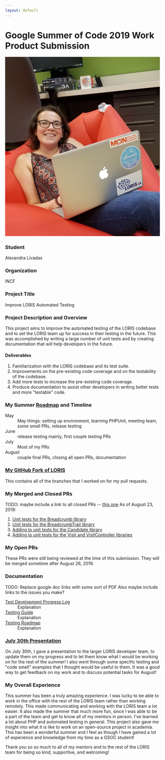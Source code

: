 ```yaml
---
layout: default
---
```



# Google Summer of Code 2019 Work Product Submission

![Profile](/assets/GSOC_pic1.jpg#gsoc)

### Student
Alexandra Livadas

### Organization
INCF

### Project Title
Improve LORIS Automated Testing

### Project Description and Overview

This project aims to improve the automated testing of the LORIS codebase and to set the LORIS team up for success in their testing in the future. This was accomplished by writing a large number of unit tests and by creating documentation that will help developers in the future. 

#### Deliverables
1. Familiarization with the LORIS codebase and its test suite.
2. Improvements on the pre-existing code coverage and on the testability of the codebase. 
3. Add more tests to increase the pre-existing code coverage.
4. Produce documentation to assist other developers in writing better tests and more "testable" code.

### My Summer [Roadmap](https://docs.google.com/document/d/1T117SL0DfWE7x0mGoMm2MvP7T2UFudPR7IzSGNza3MM/edit?usp=sharing) and Timeline
<dl>
<dt>May</dt>
<dd>May things: setting up environment, learning PHPUnit, meeting team, some small PRs, release testing</dd>
<dt>June</dt>
<dd>release testing mainly, first couple testing PRs</dd>
<dt>July</dt>
<dd>Most of my PRs</dd>
<dt>August</dt>
<dd>couple final PRs, closing all open PRs, documentation</dd>
</dl>

### [My GitHub Fork of LORIS](https://github.com/AlexandraLivadas/Loris)
This contains all of the branches that I worked on for my pull requests. 

### My Merged and Closed PRs
TODO: maybe include a link to all closed PRs -- [this one](https://github.com/aces/Loris/pulls?q=is%3Apr+author%3AAlexandraLivadas+is%3Aclosed)
As of August 23, 2019:
1. [Unit tests for the Breadcrumb library](https://github.com/aces/Loris/pull/4769)
2. [Unit tests for the BreadcrumbTrail library](https://github.com/aces/Loris/pull/4840)
3. [Adding to unit tests for the Candidate library](https://github.com/aces/Loris/pull/4936)
4. [Adding to unit tests for the Visit and VisitController libraries](https://github.com/aces/Loris/pull/4988)

### My Open PRs
These PRs were still being reviewed at the time of this submission. They will be merged sometime after August 26, 2019. 

### Documentation
TODO: Replace google doc links with some sort of PDF
      Also maybe include links to the issues you make?
<dl>
<dt>
<a href="https://docs.google.com/document/d/1oNBvuH1UjeJSJ3N5b360oJTBsfNTtfUdjACOKXPqniY/edit?usp=sharing">Test Development Progress Log</a>
</dt>
<dd>Explanation</dd>
<dt>
<a href="https://docs.google.com/document/d/1nea2xHeMR8GtDZyPT4NU8XjQjJtR5_XLdjWwRyW1lmY/edit?usp=sharing">Testing Guide</a>
</dt>
<dd>Explanation</dd>
<dt>
<a href="https://docs.google.com/document/d/1h9s2D45ab6maXuPSQtOHstmcAPc2SF2eekFALKyd9Ug/edit?usp=sharing">Testing Roadmap</a>
</dt>
<dd>Explanation</dd>
</dl>

### [July 30th Presentation](/assets/GSOC_Presentation.pdf)
On July 30th, I gave a presentation to the larger LORIS developer team, to update them on my progress and to let them know what I would be working on for the rest of the summer! I also went through some specific testing and "code smell" examples that I thought would be useful to them. It was a good way to get feedback on my work and to discuss potential tasks for August!

### My Overall Experience

This summer has been a truly amazing experience. I was lucky to be able to work in the office with the rest of the LORIS team rather than working remotely. This made communicating and working with the LORIS team a lot easier. It also made the summer that much more fun, since I was able to be a part of the team and get to know all of my mentors in person. I've learned a lot about PHP and automated testing in general. This project also gave me insight into what it is like to work on an open-source project in academia. This has been a wonderful summer and I feel as though I have gained a lot of experience and knowledge from my time as a GSOC student! 

Thank you so so much to all of my mentors and to the rest of the LORIS team for being so kind, supportive, and welcoming! 
